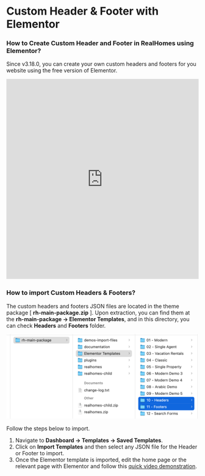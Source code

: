 # Custom Header & Footer with Elementor

### **How to Create Custom Header and Footer in RealHomes using Elementor?**

Since v3.18.0, you can create your own custom headers and footers for you website using the free version of Elementor.

<iframe width="100%" height="525" src="https://www.youtube.com/embed/kYXU9I69SNY" title="YouTube video player" frameborder="0" allow="accelerometer; autoplay; clipboard-write; encrypted-media; gyroscope; picture-in-picture" allowfullscreen></iframe>

### **How to import Custom Headers & Footers?**

The custom headers and footers JSON files are located in the theme package [ **rh-main-package.zip** ]. Upon extraction, you can find them at the **rh-main-package → Elementor Templates**, and in this directory, you can check **Headers** and **Footers** folder.

![Custom Headers and Footers JSON](images/elementor/custom-headers-footers.png)

Follow the steps below to import.

1. Navigate to **Dashboard → Templates → Saved Templates**.
2. Click on **Import Templates** and then select any JSON file for the Header or Footer to import.
3. Once the Elementor template is imported, edit the home page or the relevant page with Elementor and follow this <a href="https://jumpshare.com/v/56g9U1ajB0UNF0uShdLt">quick video demonstration</a>.